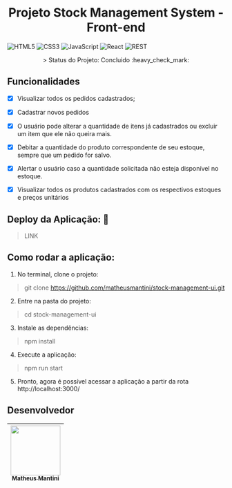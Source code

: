 <h1 align="center"> Projeto Stock Management System - Front-end </h1>

![HTML5](https://img.shields.io/badge/html5-%23E34F26.svg?style=for-the-badge&logo=html5&logoColor=white)
![CSS3](https://img.shields.io/badge/css3-%231572B6.svg?style=for-the-badge&logo=css3&logoColor=white)
![JavaScript](https://img.shields.io/badge/javascript-%23323330.svg?style=for-the-badge&logo=javascript&logoColor=%23F7DF1E)
![React](https://img.shields.io/badge/react-%2320232a.svg?style=for-the-badge&logo=react&logoColor=%2361DAFB)
![REST](https://img.shields.io/badge/REST%20API-%231572B6.svg?style=for-the-badge)

<p align="center">> Status do Projeto: Concluido :heavy_check_mark:</p>
    
## Funcionalidades

  - [X] Visualizar todos os pedidos cadastrados;
  - [X] Cadastrar novos pedidos
  - [X] O usuário pode alterar a quantidade de itens já cadastrados ou excluir um item que ele
não queira mais.
  - [X] Debitar a quantidade do produto correspondente de seu estoque, sempre que um pedido for salvo.
  - [X] Alertar o usuário caso a quantidade solicitada não esteja disponível no
estoque.
  - [X] Visualizar todos os produtos cadastrados com os respectivos estoques e preços unitários


## Deploy da Aplicação: :dash:

> LINK

## Como rodar a aplicação:

1. No terminal, clone o projeto:
> git clone https://github.com/matheusmantini/stock-management-ui.git

2. Entre na pasta do projeto:
> cd stock-management-ui

3. Instale as dependências:
> npm install

4. Execute a aplicação:
> npm run start

5. Pronto, agora é possível acessar a aplicação a partir da rota http://localhost:3000/


## Desenvolvedor

[<img src="https://avatars.githubusercontent.com/u/71985890?v=4" width=115 > <br> <sub> Matheus Mantini </sub>](https://github.com/matheusmantini) |
| :---: | 
